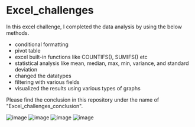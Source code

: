 # Excel_challenges

In this excel challenge, I completed the data analysis by using the below methods.
 
* conditional formatting
* pivot table
* excel built-in functions like COUNTIFS(), SUMIFS() etc 
* statistical analysis like mean, median, max, min, variance, and standard deviation
* changed the datatypes 
* filtering with various fields
* visualized the results using various types of graphs

Please find the conclusion in this repository under the name of "Excel_challenges_conclusion". 

![image](https://user-images.githubusercontent.com/113545468/216434569-edb3d64b-467a-472f-b15a-e7587b1034f0.png)
![image](https://user-images.githubusercontent.com/113545468/216435520-29c9d841-5ef4-44b4-a3d5-d7c71ea4dfa4.png)
![image](https://user-images.githubusercontent.com/113545468/216435561-47e873f7-eb55-4b93-8c55-0457e1ec064c.png)
![image](https://user-images.githubusercontent.com/113545468/216435601-0a400799-db3d-4f99-86ff-738489eb949a.png)





